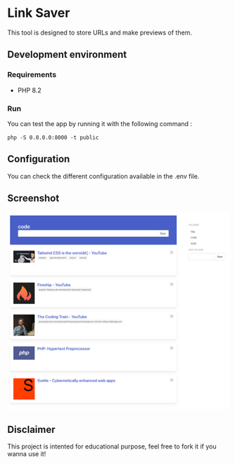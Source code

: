 # Link Saver

This tool is designed to store URLs and make previews of them.

## Development environment

### Requirements
- PHP 8.2

### Run
You can test the app by running it with the following command : 
```
php -S 0.0.0.0:8000 -t public
```

## Configuration
You can check the different configuration available in the .env file.

## Screenshot

![](docs/screenshot.png)

## Disclaimer

This project is intented for educational purpose, feel free to fork it if you wanna use it!